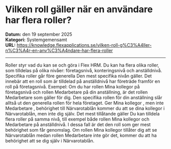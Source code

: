 # Vilken roll gäller när en användare har flera roller?

**Datum:** den 19 september 2025  
**Kategori:** Systemgemensamt  
**URL:** https://knowledge.flexapplications.se/vilken-roll-g%C3%A4ller-n%C3%A4r-en-anv%C3%A4ndare-har-flera-roller

---

Roller styr vad du kan se och göra i Flex HRM. Du kan ha flera olika roller, som tilldelas på olika nivåer: företagsnivå, konteringsnivå och anställdnivå.
Specifika roller går före generella
Den mest specifika nivån gäller. Det innebär att en roll som är tilldelad på anställdnivå har företräde framför en roll på företagsnivå.
Exempel:
Om du har rollen
Mina kollegor
på företagsnivå och rollen
Medarbetare
på din anställning, är det rollen
Medarbetare
som gäller för dig. Den specifika rollen för din anställning slår alltså ut den generella rollen för hela företaget.
Ger
Mina kollegor
, men inte
Medarbetare
,
behörighet till Närvarotablån kommer du att se dina kollegor i Närvarotablån, men inte dig själv.
Det mest tillåtande gäller
Du kan tilldela flera roller på samma nivå, till exempel både rollen
Mina kollegor
och
Medarbetare
på anställdnivå.
I dessa fall är det den roll som ger mest behörighet som får genomslag. Om rollen
Mina kollegor
tillåter dig att se Närvarotablån medan rollen
Medarbetare
inte gör det, kommer du att ha behörighet att se dig själv i Närvarotablån.
